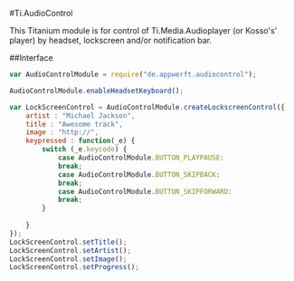 #Ti.AudioControl


This Titanium module is for control of Ti.Media.Audioplayer (or Kosso's' player) by headset, lockscreen and/or notification bar.

##Interface

```javascript
var AudioControlModule = require("de.appwerft.audiocontrol");

AudioControlModule.enableHeadsetKeyboard();

var LockScreenControl = AudioControlModule.createLockscreenControl({
    artist : "Michael Jackson",
    title : "Awesome track",
    image : "http://",
    keypressed : function(_e) {
        switch (_e.keycode) {
            case AudioControlModule.BUTTON_PLAYPAUSE:
            break;
            case AudioControlModule.BUTTON_SKIPBACK:
            break;
            case AudioControlModule.BUTTON_SKIPFORWARD:
            break;
        }
    
    }
});
LockScreenControl.setTitle();
LockScreenControl.setArtist();
LockScreenControl.setImage();
LockScreenControl.setProgress();

```